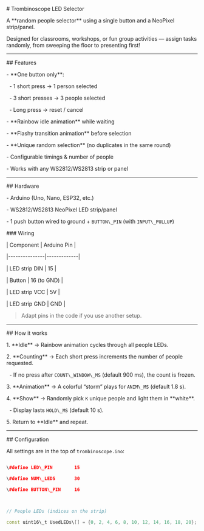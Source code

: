 \# Trombinoscope LED Selector



A \*\*random people selector\*\* using a single button and a NeoPixel strip/panel.  

Designed for classrooms, workshops, or fun group activities — assign tasks randomly, from sweeping the floor to presenting first!



---



\## Features

\- \*\*One button only\*\*:

&nbsp; - 1 short press → 1 person selected  

&nbsp; - 3 short presses → 3 people selected  

&nbsp; - Long press → reset / cancel  

\- \*\*Rainbow idle animation\*\* while waiting

\- \*\*Flashy transition animation\*\* before selection

\- \*\*Unique random selection\*\* (no duplicates in the same round)

\- Configurable timings \& number of people

\- Works with any WS2812/WS2813 strip or panel



---



\## Hardware

\- Arduino (Uno, Nano, ESP32, etc.)

\- WS2812/WS2813 NeoPixel LED strip/panel

\- 1 push button wired to ground + `BUTTON\_PIN` (with `INPUT\_PULLUP`)



\### Wiring

| Component     | Arduino Pin |

|---------------|-------------|

| LED strip DIN | 15          |

| Button        | 16 (to GND) |

| LED strip VCC | 5V          |

| LED strip GND | GND         |



> Adapt pins in the code if you use another setup.



---



\## How it works

1\. \*\*Idle\*\* → Rainbow animation cycles through all people LEDs.  

2\. \*\*Counting\*\* → Each short press increments the number of people requested.  

&nbsp;  - If no press after `COUNT\_WINDOW\_MS` (default 900 ms), the count is frozen.  

3\. \*\*Animation\*\* → A colorful “storm” plays for `ANIM\_MS` (default 1.8 s).  

4\. \*\*Show\*\* → Randomly pick `K` unique people and light them in \*\*white\*\*.  

&nbsp;  - Display lasts `HOLD\_MS` (default 10 s).  

5\. Return to \*\*Idle\*\* and repeat.



---



\## Configuration

All settings are in the top of `trombinoscope.ino`:



```cpp

\#define LED\_PIN        15

\#define NUM\_LEDS       30

\#define BUTTON\_PIN     16



// People LEDs (indices on the strip)

const uint16\_t UsedLEDs\[] = {0, 2, 4, 6, 8, 10, 12, 14, 16, 18, 20};



